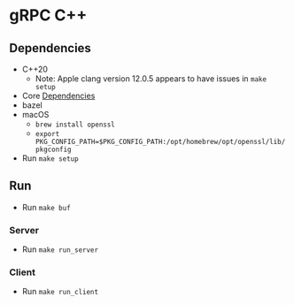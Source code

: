 # gRPC C++

## Dependencies

* C++20
	* Note: Apple clang version 12.0.5 appears to have issues in `make setup`
* Core [Dependencies](../../README.md#dependencies)
* bazel
* macOS
	* `brew install openssl`
	* `export PKG_CONFIG_PATH=$PKG_CONFIG_PATH:/opt/homebrew/opt/openssl/lib/pkgconfig`
* Run `make setup`

## Run

* Run `make buf`

### Server
* Run `make run_server`

### Client
* Run `make run_client`
